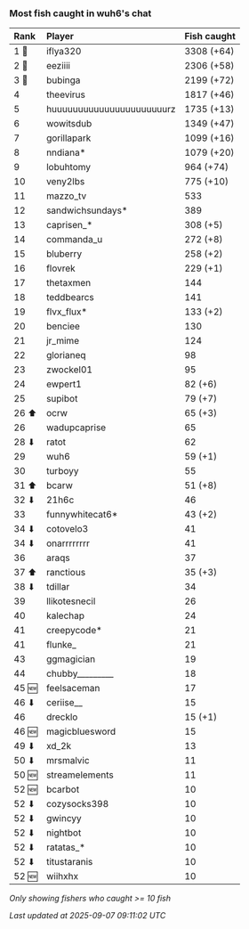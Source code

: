 ### Most fish caught in wuh6's chat

| Rank  | Player                    | Fish caught |
|:------|:--------------------------|:------------|
| 1 🥇  | iflya320                  | 3308 (+64)  |
| 2 🥈  | eeziiii                   | 2306 (+58)  |
| 3 🥉  | bubinga                   | 2199 (+72)  |
| 4     | theevirus                 | 1817 (+46)  |
| 5     | huuuuuuuuuuuuuuuuuuuuuurz | 1735 (+13)  |
| 6     | wowitsdub                 | 1349 (+47)  |
| 7     | gorillapark               | 1099 (+16)  |
| 8     | nndiana*                  | 1079 (+20)  |
| 9     | lobuhtomy                 | 964 (+74)   |
| 10    | veny2lbs                  | 775 (+10)   |
| 11    | mazzo_tv                  | 533         |
| 12    | sandwichsundays*          | 389         |
| 13    | caprisen_*                | 308 (+5)    |
| 14    | commanda_u                | 272 (+8)    |
| 15    | bluberry                  | 258 (+2)    |
| 16    | flovrek                   | 229 (+1)    |
| 17    | thetaxmen                 | 144         |
| 18    | teddbearcs                | 141         |
| 19    | flvx_flux*                | 133 (+2)    |
| 20    | benciee                   | 130         |
| 21    | jr_mime                   | 124         |
| 22    | glorianeq                 | 98          |
| 23    | zwockel01                 | 95          |
| 24    | ewpert1                   | 82 (+6)     |
| 25    | supibot                   | 79 (+7)     |
| 26 ⬆  | ocrw                      | 65 (+3)     |
| 26    | wadupcaprise              | 65          |
| 28 ⬇  | ratot                     | 62          |
| 29    | wuh6                      | 59 (+1)     |
| 30    | turboyy                   | 55          |
| 31 ⬆  | bcarw                     | 51 (+8)     |
| 32 ⬇  | 21h6c                     | 46          |
| 33    | funnywhitecat6*           | 43 (+2)     |
| 34 ⬇  | cotovelo3                 | 41          |
| 34 ⬇  | onarrrrrrrr               | 41          |
| 36    | araqs                     | 37          |
| 37 ⬆  | ranctious                 | 35 (+3)     |
| 38 ⬇  | tdillar                   | 34          |
| 39    | llikotesnecil             | 26          |
| 40    | kalechap                  | 24          |
| 41    | creepycode*               | 21          |
| 41    | flunke_                   | 21          |
| 43    | ggmagician                | 19          |
| 44    | chubby_________           | 18          |
| 45 🆕 | feelsaceman               | 17          |
| 46 ⬇  | ceriise__                 | 15          |
| 46    | drecklo                   | 15 (+1)     |
| 46 🆕 | magicbluesword            | 15          |
| 49 ⬇  | xd_2k                     | 13          |
| 50 ⬇  | mrsmalvic                 | 11          |
| 50 🆕 | streamelements            | 11          |
| 52 🆕 | bcarbot                   | 10          |
| 52 ⬇  | cozysocks398              | 10          |
| 52 ⬇  | gwincyy                   | 10          |
| 52 ⬇  | nightbot                  | 10          |
| 52 ⬇  | ratatas_*                 | 10          |
| 52 ⬇  | titustaranis              | 10          |
| 52 🆕 | wiihxhx                   | 10          |

_Only showing fishers who caught >= 10 fish_

_Last updated at 2025-09-07 09:11:02 UTC_